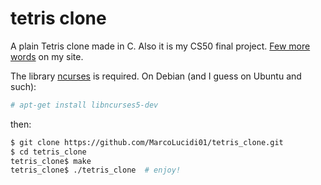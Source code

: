 # tetris clone

A plain Tetris clone made in C. Also it is my CS50 final project.
[Few more words](https://marcolucidi01.github.io/posts/a-tetris-clone.html) on my
site.

The library [ncurses](https://en.wikipedia.org/wiki/Ncurses) is required. On
Debian (and I guess on Ubuntu and such):

```bash
# apt-get install libncurses5-dev
```

then:

```bash
$ git clone https://github.com/MarcoLucidi01/tetris_clone.git
$ cd tetris_clone
tetris_clone$ make
tetris_clone$ ./tetris_clone  # enjoy!
```
